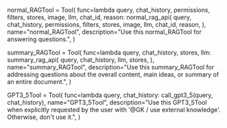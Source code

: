 normal_RAGTool = Tool(
    func=lambda query, chat_history, permissions, filters, stores, image, llm, chat_id, reason: normal_rag_api(
        query,
        chat_history,
        permissions,
        filters,
        stores,
        image,
        llm,
        chat_id,
        reason,
    ),
    name="normal_RAGTool",
    description="Use this normal_RAGTool for answering questions.",
)

summary_RAGTool = Tool(
    func=lambda query, chat_history, stores, llm: summary_rag_api(
        query,
        chat_history,
        llm,
        stores,
    ),
    name="summary_RAGTool",
    description="Use this summary_RAGTool for addressing questions about the overall content, main ideas, or summary of an entire document.",
)

GPT3_5Tool = Tool(
    func=lambda query, chat_history: call_gpt3_5(query, chat_history),
    name="GPT3_5Tool",
    description="Use this GPT3_5Tool when explicitly requested by the user with '@GK / use external knowledge'. Otherwise, don't use it.",
)
